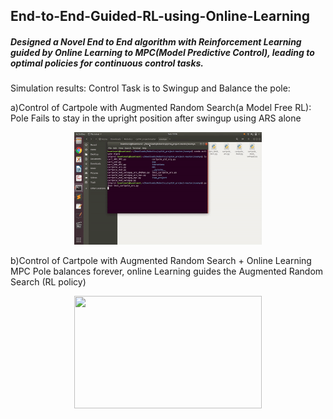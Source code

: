 ## End-to-End-Guided-RL-using-Online-Learning
##### Designed a Novel End to End algorithm with Reinforcement Learning guided by Online Learning to MPC(Model Predictive Control), leading to optimal policies for continuous control tasks. 

Simulation results:
Control Task is to Swingup and Balance the pole:

a)Control of Cartpole with Augmented Random Search(a Model Free RL):
  Pole Fails to stay in the upright position after swingup using ARS alone
<p align="center">
   <img width="300" height="180" src="https://github.com/soumyarani/End-to-End-Guided-RL-using-Online-Learning/blob/main/media/ars.gif"
</p>

b)Control of Cartpole with Augmented Random Search + Online Learning MPC
Pole balances forever, online Learning guides the Augmented Random Search (RL policy)
<p align="center">
   <img width="300" height="180" src="https://github.com/soumyarani/End-to-End-Guided-RL-using-Online-Learning/blob/main/media/ars_ol.gif">
</p>
           
         
         
